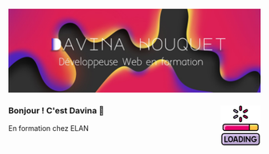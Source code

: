 ![](https://github.com/davinahouquet/davinahouquet/blob/main/davinahouquetcover1.jpg)

### Bonjour ! C'est Davina 👋 <img align="right" width="80" height="80" src="https://github.com/davinahouquet/davinahouquet/blob/main/loading%20(1).png"/>

<p>En formation chez ELAN</p>
